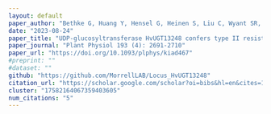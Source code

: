 ```yaml
---
layout: default
paper_author: "Bethke G, Huang Y, Hensel G, Heinen S, Liu C, Wyant SR, Li X, Quin M, McCormick S, Morrell PL, Dong Y, Kumlehn J, Salvi S, Berthiller F, Muehlbauer GJ"
date: "2023-08-24"
paper_title: "UDP-glucosyltransferase HvUGT13248 confers type II resistance to Fusarium graminearum in barley"
paper_journal: "Plant Physiol 193 (4): 2691-2710"
paper_url: "https://doi.org/10.1093/plphys/kiad467"
#preprint: ""
#dataset: ""
github: "https://github.com/MorrellLAB/Locus_HvUGT13248"
citation_url: "https://scholar.google.com/scholar?oi=bibs&hl=en&cites=17582164067359403605"
cluster: "17582164067359403605"
num_citations: "5"
---
```


